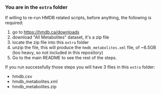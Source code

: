 ### You are in the `extra` folder


If willing to re-run HMDB related scripts, before anything, the following is required:

1. go to  https://hmdb.ca/downloads
2. download "All Metabolites" dataset, it's a zip file
3. locate the zip file into this `extra` folder
4. unzip the file, this will produce the `hmdb_metabolites.xml` file, of ~6.5GB (too heavy, so not included in this repository)
5. Go to the main README to see the rest of the steps.
 
If you run successfully those steps you will have 3 files in this `extra` folder:

- hmdb.csv
- hmdb_metabolites.xml
- hmdb_metabolites.zip

